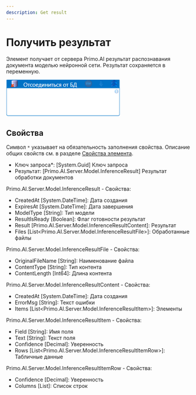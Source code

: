 ```yaml
---
description: Get result
---
```



# Получить результат

Элемент получает от сервера Primo.AI результат распознавания документа моделью нейронной сети. Результат сохраняется в переменную.

![](<../../../.gitbook/assets/отсоединиться от бд.png>)


## Свойства
Символ `*` указывает на обязательность заполнения свойства. Описание общих свойств см. в разделе [Свойства элемента](https://docs.primo-rpa.ru/primo-rpa/primo-studio/process/elements#svoistva-elementa).
  
  - Ключ запроса*: [System.Guid] Ключ запроса
  - Результат: [Primo.AI.Server.Model.InferenceResult] Результат обработки документов

Primo.AI.Server.Model.InferenceResult - Свойства:
  - CreatedAt [System.DateTime]: Дата создания
  - ExpiresAt [System.DateTime]: Дата завершения
  - ModelType [String]: Тип модели
  - ResultIsReady [Boolean]: Флаг готовности результат
  - Result [Primo.AI.Server.Model.InferenceResultContent]: Результат
  - Files [List<Primo.AI.Server.Model.InferenceResultFile>]: Обработанные файлы

Primo.AI.Server.Model.InferenceResultFile - Свойства:
  - OriginalFileName [String]: Наименование файла
  - ContentType [String]: Тип контента
  - ContentLength [Int64]: Длина контента

Primo.AI.Server.Model.InferenceResultContent - Свойства:
  - CreatedAt [System.DateTime]: Дата создания
  - ErrorMsg [String]: Текст ошибки
  - Items [List<Primo.AI.Server.Model.InferenceResultItem>]: Элементы

Primo.AI.Server.Model.InferenceResultItem - Свойства:
  - Field [String]: Имя поля
  - Text [String]: Текст поля
  - Confidence [Decimal]: Уверенность
  - Rows [List<Primo.AI.Server.Model.InferenceResultItemRow>]: Табличные данные

Primo.AI.Server.Model.InferenceResultItemRow - Свойства:
  - Confidence [Decimal]: Уверенность
  - Columns [List<String>]: Список строк
